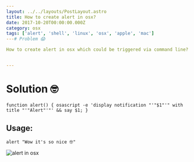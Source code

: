 ```yaml
---
layout: ../../layouts/PostLayout.astro
title: How to create alert in osx?
date: 2017-10-20T00:00:00.000Z
category: osx
tags: ['alert', 'shell', 'linux', 'osx', 'apple', 'mac']
---# Problem 😱

How to create alert in osx which could be triggered via command line?


---
```


# Solution 🤓

```
function alert() { osascript -e 'display notification "'"$1"'" with title "'"Alert"'"' && say $1; }
```


## Usage:
```
alert "Wow it's so nice 🤓"
```

![alert in osx](https://i.imgur.com/cStOkYe.png)
